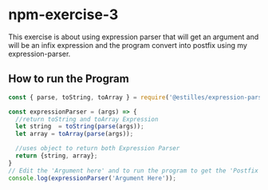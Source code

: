 # npm-exercise-3

This exercise is about using expression parser that will get an argument and will be an infix expression and the program convert into postfix using my expression-parser.

## How to run the Program

```javascript
const { parse, toString, toArray } = require('@estilles/expression-parser');

const expressionParser = (args) => {
  //return toString and toArray Expression
  let string  = toString(parse(args));
  let array = toArray(parse(args));

  //uses object to return both Expression Parser
  return {string, array};
}
// Edit the 'Argument here' and to run the program to get the 'Postfix' result.
console.log(expressionParser('Argument Here'));
```